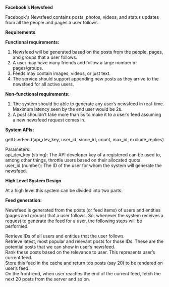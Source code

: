 <b>Facebook’s Newsfeed</b><br>

Facebook's Newsfeed contains posts, photos, videos, and status updates from all the people and pages a user follows.

<b>Requirements</b><br>

<b>Functional requirements:</b><br>

1. Newsfeed will be generated based on the posts from the people, pages, and groups that a user follows.<br>
2. A user may have many friends and follow a large number of pages/groups.<br>
3. Feeds may contain images, videos, or just text.<br>
4. The service should support appending new posts as they arrive to the newsfeed for all active users.<br>

<b>Non-functional requirements:</b><br>

1. The system should be able to generate any user’s newsfeed in real-time. Maximum latency seen by the end user would be 2s.<br>
2. A post shouldn’t take more than 5s to make it to a user’s feed assuming a new newsfeed request comes in.<br>

<b>System APIs:</b><br>

getUserFeed(api_dev_key, user_id, since_id, count, max_id, exclude_replies)<br>

Parameters:<br>
api_dev_key (string): The API developer key of a registered can be used to, among other things, throttle users based on their allocated quota.<br>
user_id (number): The ID of the user for whom the system will generate the newsfeed.<br>

<b>High Level System Design</b><br>

At a high level this system can be divided into two parts:

<b>Feed generation:</b><br>

Newsfeed is generated from the posts (or feed items) of users and entities (pages and groups) that a user follows. So, whenever the system receives a request to generate the feed for a user, the following steps will be performed:

Retrieve IDs of all users and entities that the user follows.<br>
Retrieve latest, most popular and relevant posts for those IDs. These are the potential posts that we can show in user’s newsfeed.<br>
Rank these posts based on the relevance to user. This represents user’s current feed.<br>
Store this feed in the cache and return top posts (say 20) to be rendered on user’s feed.<br>
On the front-end, when user reaches the end of the current feed, fetch the next 20 posts from the server and so on.<br>
